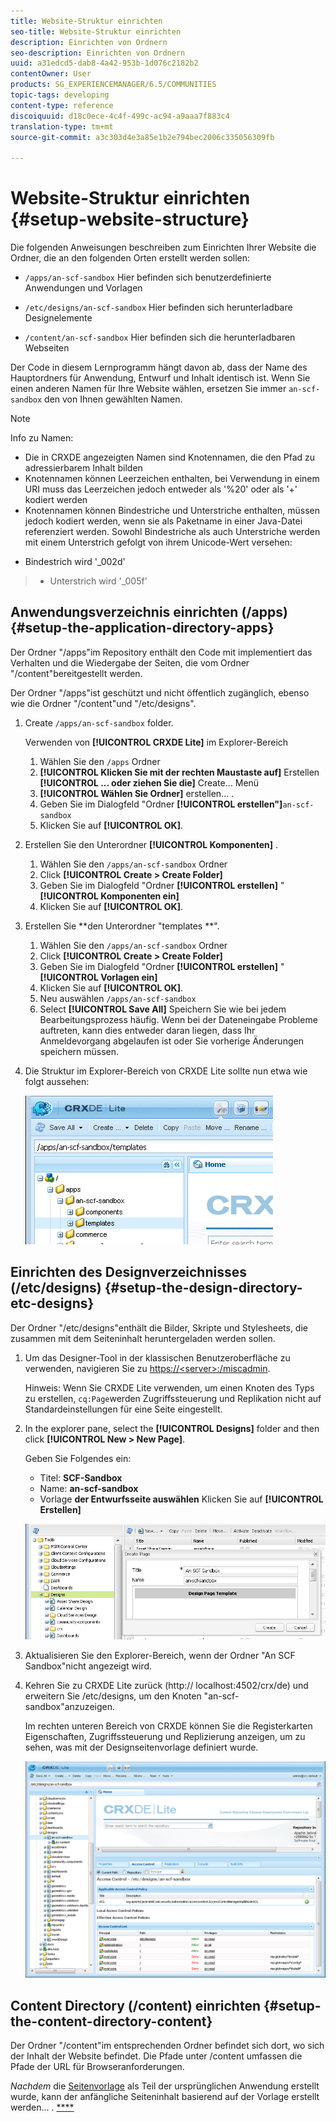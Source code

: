 ```yaml
---
title: Website-Struktur einrichten
seo-title: Website-Struktur einrichten
description: Einrichten von Ordnern
seo-description: Einrichten von Ordnern
uuid: a31edcd5-dab8-4a42-953b-1d076c2182b2
contentOwner: User
products: SG_EXPERIENCEMANAGER/6.5/COMMUNITIES
topic-tags: developing
content-type: reference
discoiquuid: d18c0ece-4c4f-499c-ac94-a9aaa7f883c4
translation-type: tm+mt
source-git-commit: a3c303d4e3a85e1b2e794bec2006c335056309fb

---
```



# Website-Struktur einrichten {#setup-website-structure}

Die folgenden Anweisungen beschreiben zum Einrichten Ihrer Website die Ordner, die an den folgenden Orten erstellt werden sollen:

* `/apps/an-scf-sandbox`
Hier befinden sich benutzerdefinierte Anwendungen und Vorlagen

* `/etc/designs/an-scf-sandbox`
Hier befinden sich herunterladbare Designelemente

* `/content/an-scf-sandbox`
Hier befinden sich die herunterladbaren Webseiten

Der Code in diesem Lernprogramm hängt davon ab, dass der Name des Hauptordners für Anwendung, Entwurf und Inhalt identisch ist. Wenn Sie einen anderen Namen für Ihre Website wählen, ersetzen Sie immer `an-scf-sandbox` den von Ihnen gewählten Namen.

>[!NOTE]
>
>Info zu Namen:
>
>* Die in CRXDE angezeigten Namen sind Knotennamen, die den Pfad zu adressierbarem Inhalt bilden
>* Knotennamen können Leerzeichen enthalten, bei Verwendung in einem URI muss das Leerzeichen jedoch entweder als &#39;%20&#39; oder als &#39;+&#39; kodiert werden
>* Knotennamen können Bindestriche und Unterstriche enthalten, müssen jedoch kodiert werden, wenn sie als Paketname in einer Java-Datei referenziert werden. Sowohl Bindestriche als auch Unterstriche werden mit einem Unterstrich gefolgt von ihrem Unicode-Wert versehen:
   >
   >  
* Bindestrich wird &#39;_002d&#39;
>  * Unterstrich wird &#39;_005f&#39;


## Anwendungsverzeichnis einrichten (/apps) {#setup-the-application-directory-apps}

Der Ordner &quot;/apps&quot;im Repository enthält den Code mit implementiert das Verhalten und die Wiedergabe der Seiten, die vom Ordner &quot;/content&quot;bereitgestellt werden.

Der Ordner &quot;/apps&quot;ist geschützt und nicht öffentlich zugänglich, ebenso wie die Ordner &quot;/content&quot;und &quot;/etc/designs&quot;.

1. Create `/apps/an-scf-sandbox` folder.

   Verwenden von **[!UICONTROL CRXDE Lite]** im Explorer-Bereich

   1. Wählen Sie den `/apps` Ordner
   1. **[!UICONTROL Klicken Sie mit der rechten Maustaste auf]** Erstellen **[!UICONTROL ... oder ziehen Sie die]** Create... Menü
   1. **[!UICONTROL Wählen Sie Ordner]** erstellen... .
   1. Geben Sie im Dialogfeld &quot;Ordner **[!UICONTROL erstellen&quot;]**`an-scf-sandbox`
   1. Klicken Sie auf **[!UICONTROL OK]**.

1. Erstellen Sie den Unterordner **[!UICONTROL Komponenten]** .

   1. Wählen Sie den `/apps/an-scf-sandbox` Ordner
   1. Click **[!UICONTROL Create > Create Folder]**
   1. Geben Sie im Dialogfeld &quot;Ordner **[!UICONTROL erstellen]** &quot; **[!UICONTROL Komponenten ein]**
   1. Klicken Sie auf **[!UICONTROL OK]**.

1. Erstellen Sie **den Unterordner &quot;templates **&quot;.

   1. Wählen Sie den `/apps/an-scf-sandbox` Ordner
   1. Click **[!UICONTROL Create > Create Folder]**
   1. Geben Sie im Dialogfeld &quot;Ordner **[!UICONTROL erstellen]** &quot; **[!UICONTROL Vorlagen ein]**
   1. Klicken Sie auf **[!UICONTROL OK]**.
   1. Neu auswählen `/apps/an-scf-sandbox`
   1. Select **[!UICONTROL Save All]**
   Speichern Sie wie bei jedem Bearbeitungsprozess häufig. Wenn bei der Dateneingabe Probleme auftreten, kann dies entweder daran liegen, dass Ihr Anmeldevorgang abgelaufen ist oder Sie vorherige Änderungen speichern müssen.

1. Die Struktur im Explorer-Bereich von CRXDE Lite sollte nun etwa wie folgt aussehen:

   ![chlimage_1-44](assets/chlimage_1-44.png)

## Einrichten des Designverzeichnisses (/etc/designs) {#setup-the-design-directory-etc-designs}

Der Ordner &quot;/etc/designs&quot;enthält die Bilder, Skripte und Stylesheets, die zusammen mit dem Seiteninhalt heruntergeladen werden sollen.

1. Um das Designer-Tool in der klassischen Benutzeroberfläche zu verwenden, navigieren Sie zu [https://&lt;server>:/miscadmin](http://localhost:4502/miscadmin).

   Hinweis: Wenn Sie CRXDE Lite verwenden, um einen Knoten des Typs zu erstellen, `cq:Page`werden Zugriffssteuerung und Replikation nicht auf Standardeinstellungen für eine Seite eingestellt.

1. In the explorer pane, select the **[!UICONTROL Designs]** folder and then click **[!UICONTROL New > New Page]**.

   Geben Sie Folgendes ein:

   * Titel: **SCF-Sandbox**
   * Name: **an-scf-sandbox**
   * Vorlage **der Entwurfsseite auswählen**
   Klicken Sie auf **[!UICONTROL Erstellen]**

   ![chlimage_1-45](assets/chlimage_1-45.png)

1. Aktualisieren Sie den Explorer-Bereich, wenn der Ordner &quot;An SCF Sandbox&quot;nicht angezeigt wird.

1. Kehren Sie zu CRXDE Lite zurück (http:// localhost:4502/crx/de) und erweitern Sie /etc/designs, um den Knoten &quot;an-scf-sandbox&quot;anzuzeigen.

   Im rechten unteren Bereich von CRXDE können Sie die Registerkarten Eigenschaften, Zugriffssteuerung und Replizierung anzeigen, um zu sehen, was mit der Designseitenvorlage definiert wurde.

   ![chlimage_1-46](assets/chlimage_1-46.png)

## Content Directory (/content) einrichten {#setup-the-content-directory-content}

Der Ordner &quot;/content&quot;im entsprechenden Ordner befindet sich dort, wo sich der Inhalt der Website befindet. Die Pfade unter /content umfassen die Pfade der URL für Browseranforderungen.

*Nachdem* die [Seitenvorlage](initial-app.md#createthepagetemplate) als Teil der ursprünglichen Anwendung erstellt wurde, kann der anfängliche Seiteninhalt basierend auf der Vorlage erstellt werden... . [****](initial-app.md)